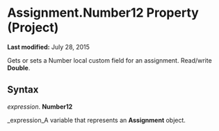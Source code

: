 
# Assignment.Number12 Property (Project)

 **Last modified:** July 28, 2015

Gets or sets a Number local custom field for an assignment. Read/write  **Double**.

## Syntax

 _expression_. **Number12**

 _expression_A variable that represents an  **Assignment** object.

